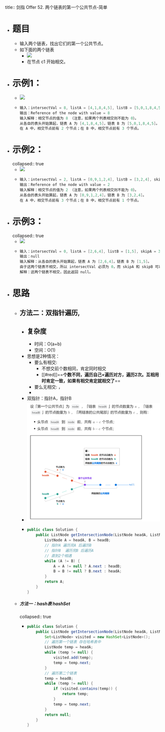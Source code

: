 title:: 剑指 Offer 52. 两个链表的第一个公共节点-简单

- # 题目
	- 输入两个链表，找出它们的第一个公共节点。
	- 如下面的两个链表
		- ![](https://assets.leetcode-cn.com/aliyun-lc-upload/uploads/2018/12/14/160_statement.png)
		- 在节点 c1 开始相交。
- # 示例1：
	- ![](https://assets.leetcode-cn.com/aliyun-lc-upload/uploads/2018/12/14/160_example_1.png)
	- ```java
	  输入：intersectVal = 8, listA = [4,1,8,4,5], listB = [5,0,1,8,4,5], skipA = 2, skipB = 3
	  输出：Reference of the node with value = 8
	  输入解释：相交节点的值为 8 （注意，如果两个列表相交则不能为 0）。
	  从各自的表头开始算起，链表 A 为 [4,1,8,4,5]，链表 B 为 [5,0,1,8,4,5]。
	  在 A 中，相交节点前有 2 个节点；在 B 中，相交节点前有 3 个节点。
	  ```
- # 示例2：
  collapsed:: true
	- ![](https://assets.leetcode-cn.com/aliyun-lc-upload/uploads/2018/12/14/160_example_2.png)
	- ```java
	  输入：intersectVal = 2, listA = [0,9,1,2,4], listB = [3,2,4], skipA = 3, skipB = 1
	  输出：Reference of the node with value = 2
	  输入解释：相交节点的值为 2 （注意，如果两个列表相交则不能为 0）。
	  从各自的表头开始算起，链表 A 为 [0,9,1,2,4]，链表 B 为 [3,2,4]。
	  在 A 中，相交节点前有 3 个节点；在 B 中，相交节点前有 1 个节点。
	  ```
- # 示例3：
  collapsed:: true
	- ![](https://assets.leetcode-cn.com/aliyun-lc-upload/uploads/2018/12/14/160_example_3.png)
	- ```java
	  输入：intersectVal = 0, listA = [2,6,4], listB = [1,5], skipA = 3, skipB = 2
	  输出：null
	  输入解释：从各自的表头开始算起，链表 A 为 [2,6,4]，链表 B 为 [1,5]。
	  由于这两个链表不相交，所以 intersectVal 必须为 0，而 skipA 和 skipB 可以是任意值。
	  解释：这两个链表不相交，因此返回 null。
	  ```
- # 思路
	- ## 方法二：双指针遍历,
		- ## 复杂度
			- 时间：O(a+b)
			- 空间：O(1)
		- 思想是2种情况：
			- 要么有相交:
				- 不想交前个数相同，肯定同时相交
				- [[#red]]==**个数不同，遍历自己+遍历对方，遍历2次。互相用时肯定一致，如果有相交肯定就相交了**==
			- 要么无相交: ，
			-
		- 双指针：指针A，指针B
		- ![image.png](../assets/image_1686204269351_0.png)
		- ```java
		  public class Solution {
		      public ListNode getIntersectionNode(ListNode headA, ListNode headB) {
		          ListNode A = headA, B = headB;
		          // 指针A 遍历完A 后遍历B 
		          // 指针B  遍历完B 后遍历A
		          // 直到2个相遇
		          while (A != B) {
		              A = A != null ? A.next : headB;
		              B = B != null ? B.next : headA;
		          }
		          return A;
		      }
		  }
		  ```
	- ##### 方法一：hash表    hashSet
	  collapsed:: true
		- ```java
		  public class Solution {
		      public ListNode getIntersectionNode(ListNode headA, ListNode headB) {
		          Set<ListNode> visited = new HashSet<ListNode>();
		          // 遍历第一个链表 存在哈希表中
		          ListNode temp = headA;
		          while (temp != null) {
		              visited.add(temp);
		              temp = temp.next;
		          }
		          // 遍历第二个链表  
		          temp = headB;
		          while (temp != null) {
		              if (visited.contains(temp)) {
		                  return temp;
		              }
		              temp = temp.next;
		          }
		          return null;
		      }
		  }
		  ```